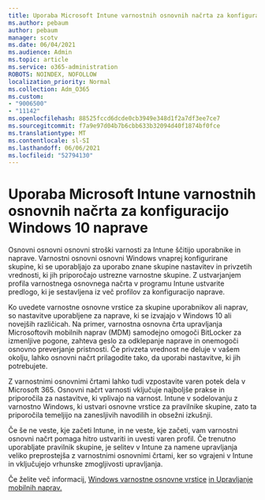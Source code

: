 ```yaml
---
title: Uporaba Microsoft Intune varnostnih osnovnih načrta za konfiguracijo Windows 10 naprave
ms.author: pebaum
author: pebaum
manager: scotv
ms.date: 06/04/2021
ms.audience: Admin
ms.topic: article
ms.service: o365-administration
ROBOTS: NOINDEX, NOFOLLOW
localization_priority: Normal
ms.collection: Adm_O365
ms.custom:
- "9006500"
- "11142"
ms.openlocfilehash: 88525fccd6dcde0cb3949e348d1f2a7df3ee7ce7
ms.sourcegitcommit: f7a9e97d04b7b6cbb633b32094d40f1874bf0fce
ms.translationtype: MT
ms.contentlocale: sl-SI
ms.lasthandoff: 06/06/2021
ms.locfileid: "52794130"
---
```

# <a name="use-microsoft-intune-security-baselines-to-configure-windows-10-devices"></a>Uporaba Microsoft Intune varnostnih osnovnih načrta za konfiguracijo Windows 10 naprave

Osnovni osnovni osnovni stroški varnosti za Intune ščitijo uporabnike in naprave. Varnostni osnovni osnovni Windows vnaprej konfigurirane skupine, ki se uporabljajo za uporabo znane skupine nastavitev in privzetih vrednosti, ki jih priporočajo ustrezne varnostne skupine. Z ustvarjanjem profila varnostnega osnovnega načrta v programu Intune ustvarite predlogo, ki je sestavljena iz več profilov za konfiguracijo naprave.

Ko uvedete varnostne osnovne vrstice za skupine uporabnikov ali naprav, so nastavitve uporabljene za naprave, ki se izvajajo v Windows 10 ali novejših različicah. Na primer, varnostna osnovna črta upravljanja Microsoftovih mobilnih naprav (MDM) samodejno omogoči BitLocker za izmenljive pogone, zahteva geslo za odklepanje naprave in onemogoči osnovno preverjanje pristnosti. Če privzeta vrednost ne deluje v vašem okolju, lahko osnovni načrt prilagodite tako, da uporabi nastavitve, ki jih potrebujete.

Z varnostnimi osnovnimi črtami lahko tudi vzpostavite varen potek dela v Microsoft 365. Osnovni načrt varnosti vključuje najboljše prakse in priporočila za nastavitve, ki vplivajo na varnost. Intune v sodelovanju z varnostno Windows, ki ustvari osnovne vrstice za pravilnike skupine, zato ta priporočila temeljijo na zanesljivih navodilih in obsežni izkušnji.

Če še ne veste, kje začeti Intune, in ne veste, kje začeti, vam varnostni osnovni načrt pomaga hitro ustvariti in uvesti varen profil. Če trenutno uporabljate pravilnik skupine, je selitev v Intune za namene upravljanja veliko preprostejša z varnostnimi osnovnimi črtami, ker so vgrajeni v Intune in vključujejo vrhunske zmogljivosti upravljanja.

Če želite več informacij, [Windows varnostne osnovne vrstice](/windows/security/threat-protection/windows-security-baselines) [in Upravljanje mobilnih naprav.](/windows/client-management/mdm/)

